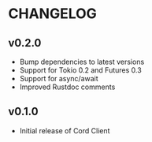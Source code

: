 # CHANGELOG

## v0.2.0

-   Bump dependencies to latest versions
-   Support for Tokio 0.2 and Futures 0.3
-   Support for async/await
-   Improved Rustdoc comments

## v0.1.0

-   Initial release of Cord Client
